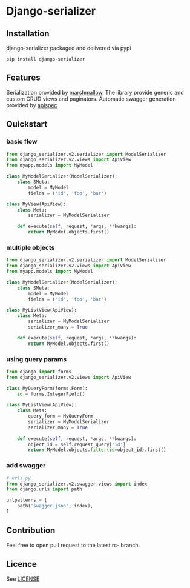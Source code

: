# Django-serializer

## Installation

django-serializer packaged and delivered via pypi

`pip install django-serializer`

## Features
Serialization provided by [marshmallow](https://github.com/marshmallow-code/marshmallow).
The library provide generic and custom CRUD views and paginators.
Automatic swagger generation provided by [apispec](https://github.com/marshmallow-code/apispec)

## Quickstart

### basic flow
```python
from django_serializer.v2.serializer import ModelSerializer
from django_serializer.v2.views import ApiView 
from myapp.models import MyModel

class MyModelSerializer(ModelSerializer):
    class SMeta:
        model = MyModel
        fields = ('id', 'foo', 'bar')

class MyView(ApiView):
    class Meta:
        serializer = MyModelSerializer

    def execute(self, request, *args, **kwargs):
        return MyModel.objects.first()
```

### multiple objects
```python
from django_serializer.v2.serializer import ModelSerializer
from django_serializer.v2.views import ApiView 
from myapp.models import MyModel

class MyModelSerializer(ModelSerializer):
    class SMeta:
        model = MyModel
        fields = ('id', 'foo', 'bar')

class MyListView(ApiView):
    class Meta:
        serializer = MyModelSerializer
        serializer_many = True

    def execute(self, request, *args, **kwargs):
        return MyModel.objects.first()
```

### using query params
```python
from django import forms
from django_serializer.v2.views import ApiView 

class MyQueryForm(forms.Form):
    id = forms.IntegerField() 

class MyListView(ApiView):
    class Meta:
        query_form = MyQueryForm
        serializer = MyModelSerializer
        serializer_many = True
        
    def execute(self, request, *args, **kwargs):
        object_id = self.request_query['id']
        return MyModel.objects.filter(id=object_id).first()
```

### add swagger
```python
# urls.py
from django_serializer.v2.swagger.views import index
from django.urls import path

urlpatterns = [
    path('swagger.json', index),
]
```


## Contribution
Feel free to open pull request to the latest rc-<version> branch.

## Licence 
See [LICENSE](https://github.com/alexopryshko/django-serializer/blob/1.0.0/LICENSE.txt)